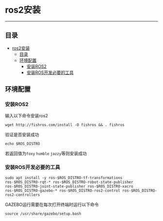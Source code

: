 # ros2安装
---
## 目录
- [ros2安装](#ros2安装)
  - [目录](#目录)
  - [环境配置](#环境配置)
    - [安装ROS2](#安装ros2)
    - [安装ROS开发必要的工具](#安装ros开发必要的工具)

## 环境配置
###  安装ROS2

输入以下命令安装ros2
```shell
wget http://fishros.com/install -O fishros && . fishros
```
验证是否安装成功
```shell
echo $ROS_DISTRO
```
若返回值为`foxy` `humble` `jazzy`等则安装成功

###  安装ROS开发必要的工具
```shell
sudo apt install -y ros-$ROS_DISTRO-tf-transformations ros-$ROS_DISTRO-rqt-* ros-$ROS_DISTRO-robot-state-publisher ros-$ROS_DISTRO-joint-state-publisher ros-$ROS_DISTRO-xacro ros-$ROS_DISTRO-gazebo-* ros-$ROS_DISTRO-ros2-control ros-$ROS_DISTRO-ros2-controllers 
```
GAZEBO运行需要在每次打开终端时运行以下命令
```shell 
source /usr/share/gazebo/setup.bash
```


